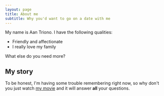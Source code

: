 ```yaml
---
layout: page
title: About me
subtitle: Why you'd want to go on a date with me
---
```


My name is Aan Triono. I have the following qualities:

- Friendly and affectionate
- I really love my family

What else do you need more?

## My story

To be honest, I'm having some trouble remembering right now, so why don't you just watch [my movie](https://en.wikipedia.org/wiki/The_Princess_Bride_%28film%29) and it will answer **all** your questions.
